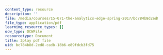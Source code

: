```yaml
---
content_type: resource
description: ''
file: /media/courses/15-071-the-analytics-edge-spring-2017/bc784b8d2ed8cadb18b6e89fdcb3fd75_5CExAUWzHEQ.pdf
file_type: application/pdf
learning_resource_types: []
ocw_type: OCWFile
resourcetype: Document
title: 3play pdf file
uid: bc784b8d-2ed8-cadb-18b6-e89fdcb3fd75
---
```

